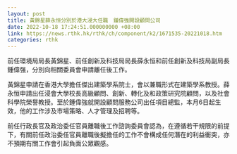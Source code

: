 ```yaml
---
layout: post
title: 黃錦星薛永恒分別於港大浸大任職　鍾偉強開設顧問公司
date: 2022-10-18 17:24:51.000000000 +08:00
link: https://news.rthk.hk/rthk/ch/component/k2/1671535-20221018.htm
categories: rthk
---
```


前任環境局局長黃錦星、前任創新及科技局局長薛永恒和前任創新及科技局副局長鍾偉强，分別向相關委員會申請離任後工作。

黃錦星申請在香港大學擔任傑出建築學系院士，會以兼職形式在建築學系教授。薛永恒申請出任浸會大學校長高級顧問、創新、轉化及和政策研究院顧問，以及社會科學院榮譽教授。至於鍾偉強就開設顧問服務公司出任項目總監，本月6日起生效，他的工作涉及市場策略、人才管理及招聘等。

前任行政長官及政治委任官員離職後工作諮詢委員會認為，在遵循若干規限的前提下，有關前任政治委任官員離職後擬擔任的工作不會構成任何潛在的利益衝突，亦不預期有關工作會引起負面公眾觀感。
